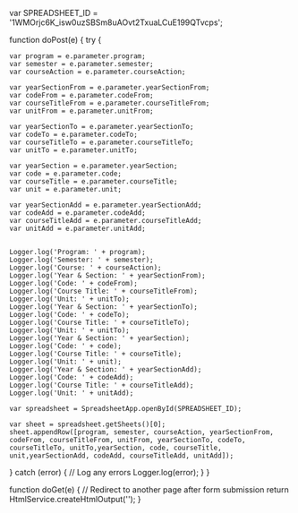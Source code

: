 var SPREADSHEET_ID = '1WMOrjc6K_isw0uzSBSm8uAOvt2TxuaLCuE199QTvcps';

function doPost(e) {
  try {

    var program = e.parameter.program; 
    var semester = e.parameter.semester;
    var courseAction = e.parameter.courseAction;

    var yearSectionFrom = e.parameter.yearSectionFrom;
    var codeFrom = e.parameter.codeFrom;
    var courseTitleFrom = e.parameter.courseTitleFrom;
    var unitFrom = e.parameter.unitFrom;

    var yearSectionTo = e.parameter.yearSectionTo;
    var codeTo = e.parameter.codeTo;
    var courseTitleTo = e.parameter.courseTitleTo;
    var unitTo = e.parameter.unitTo;

    var yearSection = e.parameter.yearSection;
    var code = e.parameter.code;
    var courseTitle = e.parameter.courseTitle;
    var unit = e.parameter.unit;

    var yearSectionAdd = e.parameter.yearSectionAdd;
    var codeAdd = e.parameter.codeAdd;
    var courseTitleAdd = e.parameter.courseTitleAdd;
    var unitAdd = e.parameter.unitAdd;
    

    Logger.log('Program: ' + program);
    Logger.log('Semester: ' + semester);
    Logger.log('Course: ' + courseAction);
    Logger.log('Year & Section: ' + yearSectionFrom);
    Logger.log('Code: ' + codeFrom);
    Logger.log('Course Title: ' + courseTitleFrom);
    Logger.log('Unit: ' + unitTo);
    Logger.log('Year & Section: ' + yearSectionTo);
    Logger.log('Code: ' + codeTo);
    Logger.log('Course Title: ' + courseTitleTo);
    Logger.log('Unit: ' + unitTo);
    Logger.log('Year & Section: ' + yearSection);
    Logger.log('Code: ' + code);
    Logger.log('Course Title: ' + courseTitle);
    Logger.log('Unit: ' + unit);
    Logger.log('Year & Section: ' + yearSectionAdd);
    Logger.log('Code: ' + codeAdd);
    Logger.log('Course Title: ' + courseTitleAdd);
    Logger.log('Unit: ' + unitAdd);
    
    var spreadsheet = SpreadsheetApp.openById(SPREADSHEET_ID);

    var sheet = spreadsheet.getSheets()[0];
    sheet.appendRow([program, semester, courseAction, yearSectionFrom, codeFrom, courseTitleFrom, unitFrom, yearSectionTo, codeTo, courseTitleTo, unitTo,yearSection, code, courseTitle, unit,yearSectionAdd, codeAdd, courseTitleAdd, unitAdd]); 

  }
    catch (error) {
    // Log any errors
    Logger.log(error);
}
}

function doGet(e) {
  // Redirect to another page after form submission
  return HtmlService.createHtmlOutput('<script>window.location.href = "status.html";</script>');
}
